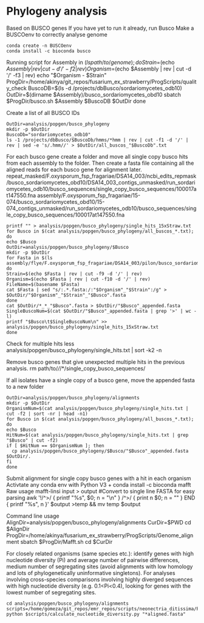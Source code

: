 # Phylogeny analysis
Based on BUSCO genes
If you have yet to run it already, run Busco
Make a BUSCOenv to correctly analyse genome

    conda create -n BUSCOenv
    conda install -c bioconda busco

Running script
    for Assembly in $(ls path/to/genome); do
      Strain=$(echo $Assembly| rev | cut -d '/' -f2 | rev)
      Organism=$(echo $Assembly | rev | cut -d '/' -f3 | rev)
      echo "$Organism - $Strain"
      ProgDir=/home/akinya/git_repos/fusarium_ex_strawberry/ProgScripts/quality_check
      BuscoDB=$(ls -d /projects/dbBusco/sordariomycetes_odb10)
      OutDir=$(dirname $Assembly)/busco_sordariomycetes_obd10
      sbatch $ProgDir/busco.sh $Assembly $BuscoDB $OutDir
    done

Create a list of all BUSCO IDs

    OutDir=analysis/popgen/busco_phylogeny
    mkdir -p $OutDir
    BuscoDb="sordariomycetes_odb10"
    ls -1 /projects/dbBusco/$BuscoDb/hmms/*hmm | rev | cut -f1 -d '/' | rev | sed -e 's/.hmm//' > $OutDir/all_buscos_"$BuscoDb".txt

For each busco gene create a folder and move all single copy busco hits from each assembly to the folder. Then create a fasta file containing all the aligned reads for each busco gene for alignment later.
repeat_masked/F.oxysporum_fsp_fragariae/DSA14_003/ncbi_edits_repmask/busco_sordariomycetes_obd10/DSA14_003_contigs_unmasked/run_sordariomycetes_odb10/busco_sequences/single_copy_busco_sequences/100017at147550.fna
assembly/F.oxysporum_fsp_fragariae/15-074/busco_sordariomycetes_obd10/15-074_contigs_unmasked/run_sordariomycetes_odb10/busco_sequences/single_copy_busco_sequences/100017at147550.fna

    printf "" > analysis/popgen/busco_phylogeny/single_hits_15xStraw.txt
    for Busco in $(cat analysis/popgen/busco_phylogeny/all_buscos_*.txt); do
    echo $Busco
    OutDir=analysis/popgen/busco_phylogeny/$Busco
    mkdir -p $OutDir
    for Fasta in $(ls assembly/flye/F.oxysporum_fsp_fragariae/DSA14_003/pilon/busco_sordariomycetes_obd10/rounds/pilon_10/run_sordariomycetes_odb10/busco_sequences/single_copy_busco_sequences/$Busco*.fna); do
    Strain=$(echo $Fasta | rev | cut -f9 -d '/' | rev)
    Organism=$(echo $Fasta | rev | cut -f10 -d '/' | rev)
    FileName=$(basename $Fasta)
    cat $Fasta | sed "s/:.*.fasta:/:"$Organism"_"$Strain":/g" > $OutDir/"$Organism"_"$Strain"_"$Busco".fasta
    done
    cat $OutDir/*_*_"$Busco".fasta > $OutDir/"$Busco"_appended.fasta
    SingleBuscoNum=$(cat $OutDir/"$Busco"_appended.fasta | grep '>' | wc -l)
    printf "$Busco\t$SingleBuscoNum\n" >> analysis/popgen/busco_phylogeny/single_hits_15xStraw.txt
    done

Check for multiple hits
    less analysis/popgen/busco_phylogeny/single_hits.txt | sort -k2 -n

Remove busco genes that give unexpected multiple hits in the previous analysis.
    rm path/to/*/*/*/single_copy_busco_sequences/

If all isolates have a single copy of a busco gene, move the appended fasta to a new folder

    OutDir=analysis/popgen/busco_phylogeny/alignments
    mkdir -p $OutDir
    OrganismNum=$(cat analysis/popgen/busco_phylogeny/single_hits.txt | cut -f2 | sort -nr | head -n1)
    for Busco in $(cat analysis/popgen/busco_phylogeny/all_buscos_*.txt); do
    echo $Busco
    HitNum=$(cat analysis/popgen/busco_phylogeny/single_hits.txt | grep "$Busco" | cut -f2)
    if [ $HitNum == $OrganismNum ]; then
      cp analysis/popgen/busco_phylogeny/$Busco/"$Busco"_appended.fasta $OutDir/.
    fi
    done

Submit alignment for single copy busco genes with a hit in each organism
Activtate any conda env with Python V3 +
    conda install -c bioconda mafft
Raw usage
    mafft-linsi input > output
    #Convert to single line FASTA for easy parsing
    awk '!/^>/ { printf "%s", $0; n = "\n" } /^>/ { print n $0; n = "" } END { printf "%s", n }' $output >temp && mv temp $output

Command line usage
    AlignDir=analysis/popgen/busco_phylogeny/alignments
    CurDir=$PWD
    cd $AlignDir
    ProgDir=/home/akinya/fusarium_ex_strawberry/ProgScripts/Genome_alignment
    sbatch $ProgDir/Mafft.sh
    cd $CurDir

For closely related organisms (same species etc.): identify genes with high nucleotide diversity (Pi) and average number of pairwise differences, medium number of segregating sites (avoid alignments with low homology and lots of phylogenetically uninformative singletons). For analyses involving cross-species comparisons involving highly diverged sequences with high nucleotide diversity (e.g. 0.1<Pi<0.4), looking for genes with the lowest number of segregating sites.

    cd analysis/popgen/busco_phylogeny/alignments
    scripts=/home/gomeza/git_repos/emr_repos/scripts/neonectria_ditissima/Popgen_analysis/phylogenetics
    python $scripts/calculate_nucleotide_diversity.py "*aligned.fasta"
